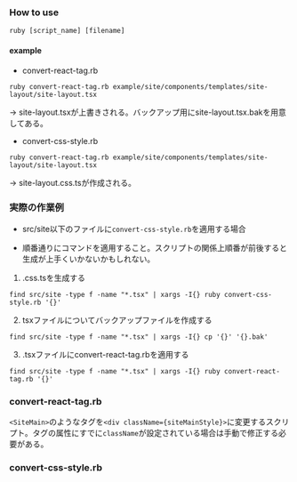 ### How to use
```
ruby [script_name] [filename]
```
#### example
- convert-react-tag.rb
```
ruby convert-react-tag.rb example/site/components/templates/site-layout/site-layout.tsx
```
-> site-layout.tsxが上書きされる。バックアップ用にsite-layout.tsx.bakを用意してある。

- convert-css-style.rb
```
ruby convert-react-tag.rb example/site/components/templates/site-layout/site-layout.tsx
```
-> site-layout.css.tsが作成される。

### 実際の作業例
- src/site以下のファイルに`convert-css-style.rb`を適用する場合
* 順番通りにコマンドを適用すること。スクリプトの関係上順番が前後すると生成が上手くいかないかもしれない。
1. <filename>.css.tsを生成する
```
find src/site -type f -name "*.tsx" | xargs -I{} ruby convert-css-style.rb '{}'
```
2. tsxファイルについてバックアップファイルを作成する
```
find src/site -type f -name "*.tsx" | xargs -I{} cp '{}' '{}.bak'
```
3. <filename>.tsxファイルにconvert-react-tag.rbを適用する
```
find src/site -type f -name "*.tsx" | xargs -I{} ruby convert-react-tag.rb '{}'
```

### convert-react-tag.rb
`<SiteMain>`のようなタグを`<div className={siteMainStyle}>`に変更するスクリプト。タグの属性にすでに`className`が設定されている場合は手動で修正する必要がある。

### convert-css-style.rb
